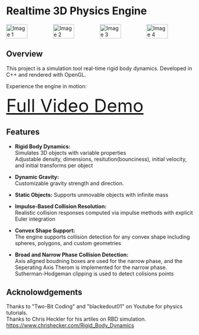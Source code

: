 # Realtime 3D Physics Engine

<div style="display: flex; justify-content: space-around;">
  <img src="https://github.com/user-attachments/assets/9faffb4e-b64d-4a63-9541-43514fab38b5" style="width: 45%;" alt="Image 1" />
  <img src="https://github.com/user-attachments/assets/299fafda-a7f6-4675-a165-bc8c83f3e575" style="width: 45%;" alt="Image 2" />
  <img src="https://github.com/user-attachments/assets/891e4c9e-72bf-465c-b6cf-0616051abdd6" style="width: 45%;" alt="Image 3" />
  <img src="https://github.com/user-attachments/assets/11276ce2-53d7-4060-983f-8140b2075ea9" style="width: 45%;" alt="Image 4" />
</div>



## Overview



This project is a simulation tool real-time rigid body dynamics. Developed in C++ and rendered with OpenGL.

Experience the engine in motion:

<a href="https://www.youtube.com/watch?v=51z4WZ5UAGE" style="font-size: 48px;">Full Video Demo</a>


## Features

- **Rigid Body Dynamics:**  
  Simulates 3D objects with variable properties\
  Adjustable density, dimensions, resitution(bounciness), initial velocity, and initial transforms per object

- **Dynamic Gravity:**  
  Customizable gravity strength and direction.

- **Static Objects:**
  Supports unmovable objects with infinite mass

- **Impulse-Based Collision Resolution:**  
  Realistic collision responses computed via impulse methods with explicit Euler integration

- **Convex Shape Support:**  
  The engine supports collision detection for any convex shape including spheres, polygons, and custom geometries

- **Broad and Narrow Phase Collision Detection:**  
  Axis allgned boudning boxes are used for the narrow phase, and the Seperating Axis Therom is implemented for the narrow phase. Sutherman-Hodgeman clipping is used to detect colisions points

## Acknolowdgements

Thanks to "Two-Bit Coding" and "blackedout01" on Youtube for physics tutorials.\
Thanks to Chris Heckler for his artiles on RBD simulation. https://www.chrishecker.com/Rigid_Body_Dynamics 




